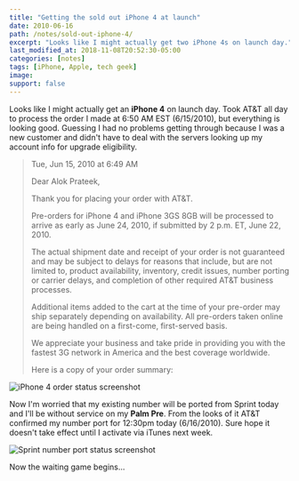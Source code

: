 ```yaml
---
title: "Getting the sold out iPhone 4 at launch"
date: 2010-06-16
path: /notes/sold-out-iphone-4/
excerpt: "Looks like I might actually get two iPhone 4s on launch day."
last_modified_at: 2018-11-08T20:52:30-05:00
categories: [notes]
tags: [iPhone, Apple, tech geek]
image:
support: false
---
```


Looks like I might actually get an **iPhone 4** on launch day. Took AT&T all day to process the order I made at 6:50 AM EST (6/15/2010), but everything is looking good. Guessing I had no problems getting through because I was a new customer and didn't have to deal with the servers looking up my account info for upgrade eligibility.

> Tue, Jun 15, 2010 at 6:49 AM
>
> Dear Alok Prateek,
>
> Thank you for placing your order with AT&T.
>
> Pre-orders for iPhone 4 and iPhone 3GS 8GB will be processed to arrive as early as June 24, 2010, if submitted by 2 p.m. ET, June 22, 2010.
>
> The actual shipment date and receipt of your order is not guaranteed and may be subject to delays for reasons that include, but are not limited to, product availability, inventory, credit issues, number porting or carrier delays, and completion of other required AT&T business processes.
>
> Additional items added to the cart at the time of your pre-order may ship separately depending on availability. All pre-orders taken online are being handled on a first-come, first-served basis.
>
> We appreciate your business and take pride in providing you with the fastest 3G network in America and the best coverage worldwide.
>
> Here is a copy of your order summary:

![iPhone 4 order status screenshot](../../images/iphone-4-order-status.jpg)

Now I'm worried that my existing number will be ported from Sprint today and I'll be without service on my **Palm Pre**. From the looks of it AT&T confirmed my number port for 12:30pm today (6/16/2010). Sure hope it doesn't take effect until I activate via iTunes next week.

![Sprint number port status screenshot](../../images/sprint-number-port-status.jpg)

Now the waiting game begins...
